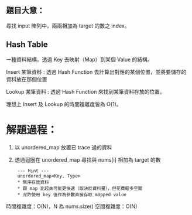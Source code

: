 ## 題目大意：
尋找 input 陣列中，兩兩相加為 target 的數之 index。

## Hash Table 
一種資料結構，透過 Key 去映射（Map）到某個 Value 的結構。

Insert 某筆資料 : 透過 Hash Function 去計算出對應的某個位置，並將要儲存的資料放在那個位置

Lookup 某筆資料 : 透過 Hash Function 來找到某筆資料存放的位置。

理想上 Insert 及 Lookup 的時間複雜度皆為 O(1)。

# 解題過程：
1. 以 unordered_map 放置已 trace 過的資料
2. 透過迴圈在 unordered_map 尋找與 nums[i] 相加為 target 的數

        --- Hint ---
        unordered_map<Key, Type>
        * 無序存放資料
        * 跟 map 比起來可能更快速（取決於資料量），但花費較多空間
        * 允許使用 key 值作為參數直接存取 mapped value

時間複雜度：O(N)，N 為 nums.size()
空間複雜度：O(N)
